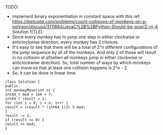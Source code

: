 TODO:
​
- implement binary exponentiation in constant space with this ref: https://leetcode.com/problems/count-collisions-of-monkeys-on-a-polygon/discuss/3111664/JavaC%2B%2BPython-Should-be-pow(2-n)-4
​
Solution 1(TLE):
​
- Since every monkey has to jump one step in either clockwise or anticlockwise direction, every monkey has 2 choices.
- It's easy to see that there will be a total of 2^n different configurations of the jump sequence by all of the monkeys. And only 2 of those will result in no collision at all(when all monkeys jump in either clockwise or anticlockwise direction). So, total number of ways by which monkeys can move so that at least one collision happens is 2^n - 2.
- So, it can be done in linear time.
​
```
class Solution {
public:
int monkeyMove(int n) {
int64_t mod = 1e9 + 7;
int64_t result = 1;
for (int i = 0; i < n; i++) {
result = (result * (int64_t)2) % mod;
}
result -= 2;
if (result <= 0) {
result += mod;
}